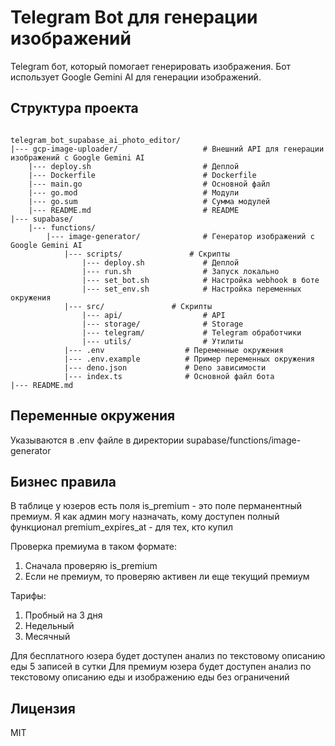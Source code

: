 # Telegram Bot для генерации изображений

Telegram бот, который помогает генерировать изображения.
Бот использует Google Gemini AI для генерации изображений.

## Структура проекта

```structure

telegram_bot_supabase_ai_photo_editor/
|--- gcp-image-uploader/                   # Внешний API для генерации изображений с Google Gemini AI
    |--- deploy.sh                         # Деплой
    |--- Dockerfile                        # Dockerfile
    |--- main.go                           # Основной файл
    |--- go.mod                            # Модули
    |--- go.sum                            # Сумма модулей
    |--- README.md                         # README
|--- supabase/
    |--- functions/
        |--- image-generator/              # Генератор изображений с Google Gemini AI
            |--- scripts/               # Скрипты
                |--- deploy.sh             # Деплой
                |--- run.sh                # Запуск локально
                |--- set_bot.sh            # Настройка webhook в боте
                |--- set_env.sh            # Настройка переменных окружения
            |--- src/               # Скрипты
                |--- api/                  # API
                |--- storage/              # Storage
                |--- telegram/             # Telegram обработчики
                |--- utils/                # Утилиты
            |--- .env                  # Переменные окружения
            |--- .env.example          # Пример переменных окружения
            |--- deno.json             # Deno зависимости
            |--- index.ts              # Основной файл бота
|--- README.md
```

## Переменные окружения

Указываются в .env файле в директории supabase/functions/image-generator

## Бизнес правила

В таблице у юзеров есть поля
is_premium - это поле перманентный премиум. Я как админ могу назначать, кому доступен полный функционал
premium_expires_at - для тех, кто купил

Проверка премиума в таком формате:

1) Сначала проверяю is_premium
2) Если не премиум, то проверяю активен ли еще текущий премиум

Тарифы:

1) Пробный на 3 дня
2) Недельный
3) Месячный

Для бесплатного юзера будет доступен анализ по текстовому описанию еды 5 записей в сутки
Для премиум юзера будет доступен анализ по текстовому описанию еды и изображению еды без ограничений

## Лицензия

MIT
